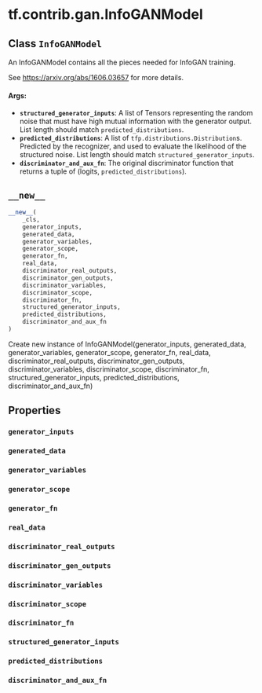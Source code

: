 <div itemscope itemtype="http://developers.google.com/ReferenceObject">
<meta itemprop="name" content="tf.contrib.gan.InfoGANModel" />
<meta itemprop="path" content="Stable" />
<meta itemprop="property" content="generator_inputs"/>
<meta itemprop="property" content="generated_data"/>
<meta itemprop="property" content="generator_variables"/>
<meta itemprop="property" content="generator_scope"/>
<meta itemprop="property" content="generator_fn"/>
<meta itemprop="property" content="real_data"/>
<meta itemprop="property" content="discriminator_real_outputs"/>
<meta itemprop="property" content="discriminator_gen_outputs"/>
<meta itemprop="property" content="discriminator_variables"/>
<meta itemprop="property" content="discriminator_scope"/>
<meta itemprop="property" content="discriminator_fn"/>
<meta itemprop="property" content="structured_generator_inputs"/>
<meta itemprop="property" content="predicted_distributions"/>
<meta itemprop="property" content="discriminator_and_aux_fn"/>
<meta itemprop="property" content="__new__"/>
</div>

# tf.contrib.gan.InfoGANModel

## Class `InfoGANModel`



An InfoGANModel contains all the pieces needed for InfoGAN training.

See https://arxiv.org/abs/1606.03657 for more details.

#### Args:

* <b>`structured_generator_inputs`</b>: A list of Tensors representing the random noise
    that must  have high mutual information with the generator output. List
    length should match `predicted_distributions`.
* <b>`predicted_distributions`</b>: A list of `tfp.distributions.Distribution`s.
    Predicted by the recognizer, and used to evaluate the likelihood of the
    structured noise. List length should match `structured_generator_inputs`.
* <b>`discriminator_and_aux_fn`</b>: The original discriminator function that returns
    a tuple of (logits, `predicted_distributions`).

<h2 id="__new__"><code>__new__</code></h2>

``` python
__new__(
    _cls,
    generator_inputs,
    generated_data,
    generator_variables,
    generator_scope,
    generator_fn,
    real_data,
    discriminator_real_outputs,
    discriminator_gen_outputs,
    discriminator_variables,
    discriminator_scope,
    discriminator_fn,
    structured_generator_inputs,
    predicted_distributions,
    discriminator_and_aux_fn
)
```

Create new instance of InfoGANModel(generator_inputs, generated_data, generator_variables, generator_scope, generator_fn, real_data, discriminator_real_outputs, discriminator_gen_outputs, discriminator_variables, discriminator_scope, discriminator_fn, structured_generator_inputs, predicted_distributions, discriminator_and_aux_fn)



## Properties

<h3 id="generator_inputs"><code>generator_inputs</code></h3>



<h3 id="generated_data"><code>generated_data</code></h3>



<h3 id="generator_variables"><code>generator_variables</code></h3>



<h3 id="generator_scope"><code>generator_scope</code></h3>



<h3 id="generator_fn"><code>generator_fn</code></h3>



<h3 id="real_data"><code>real_data</code></h3>



<h3 id="discriminator_real_outputs"><code>discriminator_real_outputs</code></h3>



<h3 id="discriminator_gen_outputs"><code>discriminator_gen_outputs</code></h3>



<h3 id="discriminator_variables"><code>discriminator_variables</code></h3>



<h3 id="discriminator_scope"><code>discriminator_scope</code></h3>



<h3 id="discriminator_fn"><code>discriminator_fn</code></h3>



<h3 id="structured_generator_inputs"><code>structured_generator_inputs</code></h3>



<h3 id="predicted_distributions"><code>predicted_distributions</code></h3>



<h3 id="discriminator_and_aux_fn"><code>discriminator_and_aux_fn</code></h3>





